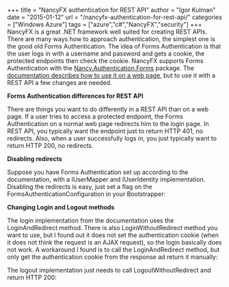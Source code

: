 +++
title = "NancyFX authentication for REST API"
author = "Igor Kulman"
date = "2015-01-12"
url = "/nancyfx-authentication-for-rest-api/"
categories = ["Windows Azure"]
tags = ["azure","c#","NancyFX","security"]
+++
NancyFX is a great .NET framework well suited for creating REST APIs. There are many ways how to approach authentication, the simplest one is the good old Forms Authentication. The idea of Forms Authentication is that the user logs in with a username and password and gets a cookie, the protected endpoints then check the cookie. NancyFX supports Forms Authentication with the [Nancy.Authentication.Forms][1] package. The [documentation describes how to use it on a web page][2], but to use it with a REST API a few changes are needed.

**Forms Authentication differences for REST API**

There are things you want to do differently in a REST API than on a web page. If a user tries to access a protected endpoint, the Forms Authentication on a normal web page redirects him to the login page. In REST API, you typically want the endpoint just to return HTTP 401, no redirects. Also, when a user successfully logs in, you just typically want to return HTTP 200, no redirects.

<!--more-->

**Disabling redirects**

Suppose you have Forms Authentication set up according to the documentation, with a IUserMapper and IUserIdentity implementation. Disabling the redirects is easy, just set a flag on the FormsAuthenticationConfiguration in your Bootstrapper:

<script src="https://gist.github.com/igorkulman/2430a948fe6c426cdd01.js?file=Bootstrapper.cs"></script>

**Changing Login and Logout methods**

The login implementation from the documentation uses the LoginAndRedirect method. There is also LoginWithoutRedirect method you want to use, but I found out it does not set the authentication cookie (when it does not think the request is an AJAX request), so the login basically does not work. A workaround I found is to call the LoginAndRedirect method, but only get the authentication cookie from the response ad return it manually:

<script src="https://gist.github.com/igorkulman/2430a948fe6c426cdd01.js?file=login.cs"></script>

The logout implementation just needs to call LogoutWithoutRedirect and return HTTP 200:

<script src="https://gist.github.com/igorkulman/2430a948fe6c426cdd01.js?file=logout.cs"></script>

 [1]: https://www.nuget.org/packages/Nancy.Authentication.Forms/
 [2]: https://github.com/NancyFx/Nancy/wiki/Forms-Authentication

